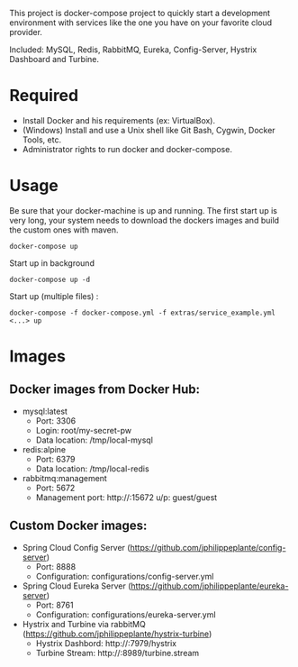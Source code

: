 This project is docker-compose project to quickly start a development environment with services like the one you have on your favorite cloud provider.

Included: MySQL, Redis, RabbitMQ, Eureka, Config-Server, Hystrix Dashboard and Turbine.

# Required
- Install Docker and his requirements (ex: VirtualBox).
- (Windows) Install and use a Unix shell like Git Bash, Cygwin, Docker Tools, etc.
- Administrator rights to run docker and docker-compose.

# Usage
Be sure that your docker-machine is up and running. The first start up is very long, your system needs to download the dockers images and build the custom ones with maven.

```
docker-compose up
```

Start up in background
```
docker-compose up -d
```

Start up (multiple files) :
```
docker-compose -f docker-compose.yml -f extras/service_example.yml <...> up
```

# Images
## Docker images from Docker Hub:
- mysql:latest
  - Port: 3306
  - Login: root/my-secret-pw
  - Data location: /tmp/local-mysql
- redis:alpine
  - Port: 6379
  - Data location: /tmp/local-redis
- rabbitmq:management
  - Port: 5672
  - Management port: http://<ip>:15672 u/p: guest/guest

## Custom Docker images:
- Spring Cloud Config Server (https://github.com/jphilippeplante/config-server)
  - Port: 8888
  - Configuration: configurations/config-server.yml
- Spring Cloud Eureka Server (https://github.com/jphilippeplante/eureka-server)
  - Port: 8761
  - Configuration: configurations/eureka-server.yml
- Hystrix and Turbine via rabbitMQ (https://github.com/jphilippeplante/hystrix-turbine)
  - Hystrix Dashbord: http://<ip>:7979/hystrix
  - Turbine Stream: http://<ip>:8989/turbine.stream
